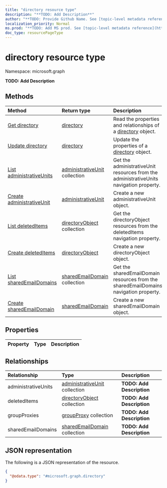 ```yaml
---
title: "directory resource type"
description: "**TODO: Add Description**"
author: "**TODO: Provide Github Name. See [topic-level metadata reference](https://msgo.azurewebsites.net/add/document/guidelines/metadata.html#topic-level-metadata)**"
localization_priority: Normal
ms.prod: "**TODO: Add MS prod. See [topic-level metadata reference](https://msgo.azurewebsites.net/add/document/guidelines/metadata.html#topic-level-metadata)**"
doc_type: resourcePageType
---
```


# directory resource type

Namespace: microsoft.graph

**TODO: Add Description**

## Methods
|Method|Return type|Description|
|:---|:---|:---|
|[Get directory](../api/directory-get.md)|[directory](../resources/directory.md)|Read the properties and relationships of a [directory](../resources/directory.md) object.|
|[Update directory](../api/directory-update.md)|[directory](../resources/directory.md)|Update the properties of a [directory](../resources/directory.md) object.|
|[List administrativeUnits](../api/directory-list-administrativeunits.md)|[administrativeUnit](../resources/administrativeunit.md) collection|Get the administrativeUnit resources from the administrativeUnits navigation property.|
|[Create administrativeUnit](../api/directory-post-administrativeunits.md)|[administrativeUnit](../resources/administrativeunit.md)|Create a new administrativeUnit object.|
|[List deletedItems](../api/directory-list-deleteditems.md)|[directoryObject](../resources/directoryobject.md) collection|Get the directoryObject resources from the deletedItems navigation property.|
|[Create deletedItems](../api/directory-post-deleteditems.md)|[directoryObject](../resources/directoryobject.md)|Create a new directoryObject object.|
|[List sharedEmailDomains](../api/directory-list-sharedemaildomains.md)|[sharedEmailDomain](../resources/sharedemaildomain.md) collection|Get the sharedEmailDomain resources from the sharedEmailDomains navigation property.|
|[Create sharedEmailDomain](../api/directory-post-sharedemaildomains.md)|[sharedEmailDomain](../resources/sharedemaildomain.md)|Create a new sharedEmailDomain object.|

## Properties
|Property|Type|Description|
|:---|:---|:---|

## Relationships
|Relationship|Type|Description|
|:---|:---|:---|
|administrativeUnits|[administrativeUnit](../resources/administrativeunit.md) collection|**TODO: Add Description**|
|deletedItems|[directoryObject](../resources/directoryobject.md) collection|**TODO: Add Description**|
|groupProxies|[groupProxy](../resources/groupproxy.md) collection|**TODO: Add Description**|
|sharedEmailDomains|[sharedEmailDomain](../resources/sharedemaildomain.md) collection|**TODO: Add Description**|

## JSON representation
The following is a JSON representation of the resource.
<!-- {
  "blockType": "resource",
  "keyProperty": "id",
  "@odata.type": "microsoft.graph.directory",
  "baseType": "",
  "openType": false
}
-->
``` json
{
  "@odata.type": "#microsoft.graph.directory"
}
```


